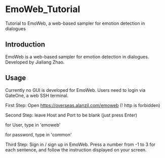 # EmoWeb_Tutorial
Tutorial to EmoWeb, a web-based sampler for emotion detection in dialogues

## Introduction
EmoWeb is a web-based sampler for emotion detection in dialogues. 
Developed by Jialiang Zhao.

## Usage
Currently no GUI is developed for EmoWeb. Users need to login via GateOne, a web SSH terminal. 

First Step: Open https://overseas.alanzjl.com/emoweb 
			(! http is forbidden)

Second Step: 	leave Host and Port to be blank (just press Enter)

for User, type in 'emoweb'

for password, type in 'common'

Third Step: Sign in / sign up in EmoWeb. Press a number from -1 to 3 for each sentence, and follow the instruction displayed on your screen.
